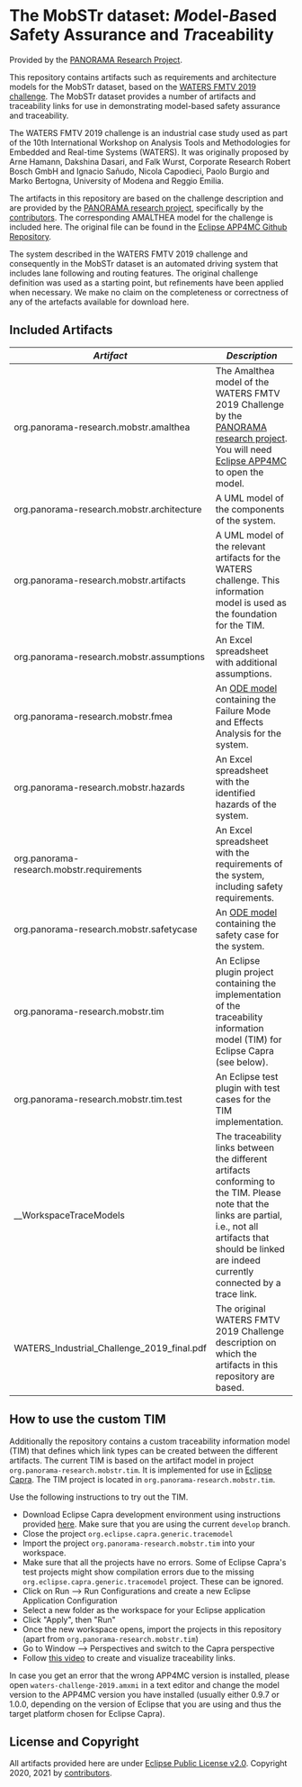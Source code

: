 # The MobSTr dataset: *Mo*del-*B*ased *S*afety Assurance and *Tr*aceability
Provided by the [PANORAMA Research Project][2].

This repository contains artifacts such as requirements and architecture models for the MobSTr dataset, based on the [WATERS FMTV 2019 challenge][1]. The MobSTr dataset provides a number of artifacts and traceability links for use in demonstrating model-based safety assurance and traceability.

The WATERS FMTV 2019 challenge is an industrial case study used as part of the 10th International Workshop on Analysis Tools and Methodologies for Embedded and Real-time Systems (WATERS). It was originally proposed by Arne Hamann, Dakshina Dasari, and Falk Wurst, Corporate Research Robert Bosch GmbH and Ignacio Sañudo, Nicola Capodieci, Paolo Burgio and Marko Bertogna, University of Modena and Reggio Emilia. 

The artifacts in this repository are based on the challenge description and are provided by the [PANORAMA research project][2], specifically by the [contributors][7]. The corresponding AMALTHEA model for the challenge is included here. The original file can be found in the [Eclipse APP4MC Github Repository][4].

The system described in the WATERS FMTV 2019 challenge and consequently in the MobSTr dataset is an automated driving system that includes lane following and routing features. The original challenge definition was used as a starting point, but refinements have been applied when necessary. We make no claim on the completeness or correctness of any of the artefacts available for download here.

## Included Artifacts

| *Artifact* | *Description* |
|----|----|
| org.panorama-research.mobstr.amalthea | The Amalthea model of the WATERS FMTV 2019 Challenge by the [PANORAMA research project][2]. You will need [Eclipse APP4MC][3] to open the model. |
| org.panorama-research.mobstr.architecture | A UML model of the components of the system. |
| org.panorama-research.mobstr.artifacts | A UML model of the relevant artifacts for the WATERS challenge. This information model is used as the foundation for the TIM. |
| org.panorama-research.mobstr.assumptions | An Excel spreadsheet with additional assumptions. |
| org.panorama-research.mobstr.fmea | An [ODE model][6] containing the Failure Mode and Effects Analysis for the system. | 
| org.panorama-research.mobstr.hazards | An Excel spreadsheet with the identified hazards of the system. |
| org.panorama-research.mobstr.requirements | An Excel spreadsheet with the requirements of the system, including safety requirements. |
| org.panorama-research.mobstr.safetycase |  An [ODE model][6] containing the safety case for the system. |
| org.panorama-research.mobstr.tim | An Eclipse plugin project containing the implementation of the traceability information model (TIM) for Eclipse Capra (see below). |
| org.panorama-research.mobstr.tim.test | An Eclipse test plugin with test cases for the TIM implementation. |
| __WorkspaceTraceModels | The traceability links between the different artifacts conforming to the TIM. Please note that the links are partial, i.e., not all artifacts that should be linked are indeed currently connected by a trace link. |
| WATERS_Industrial_Challenge_2019_final.pdf | The original WATERS FMTV 2019 Challenge description on which the artifacts in this repository are based. |



## How to use the custom TIM
Additionally the repository contains a custom traceability information model (TIM) that defines which link types can be created between the different artifacts. The current TIM is based on the artifact model in project `org.panorama-research.mobstr.tim`. It is implemented for use in  [Eclipse Capra](https://eclipse.org/capra).  The TIM project is located in `org.panorama-research.mobstr.tim`.


Use the following instructions to try out the TIM.  

* Download Eclipse Capra development environment using instructions provided [here](https://wiki.eclipse.org/Capra#Using_the_Eclipse_Installer). Make sure that you are using the current `develop` branch.
* Close the project `org.eclipse.capra.generic.tracemodel`
* Import the project `org.panorama-research.mobstr.tim` into your workspace. 
* Make sure that all the projects have no errors. Some of Eclipse Capra's test projects might show compilation errors due to the missing `org.eclipse.capra.generic.tracemodel` project. These can be ignored.
* Click on Run --> Run Configurations and create a new Eclipse Application Configuration
* Select a new folder as the workspace for your Eclipse application
* Click "Apply", then "Run"
* Once the new workspace opens, import the projects in this repository (apart from `org.panorama-research.mobstr.tim`)
* Go to Window --> Perspectives and switch to the Capra perspective
* Follow [this video](https://www.youtube.com/watch?v=XRtLs5OT_yM&feature=youtu.be) to create and visualize traceability links.

In case you get an error that the wrong APP4MC version is installed, please open `waters-challenge-2019.amxmi` in a text editor and change the model version to the APP4MC version you have installed (usually either 0.9.7 or 1.0.0, depending on the version of Eclipse that you are using and thus the target platform chosen for Eclipse Capra).


## License and Copyright

All artifacts provided here are under [Eclipse Public License v2.0][5]. Copyright 2020, 2021 by [contributors](CONTRIBUTORS).

[1]: https://www.ecrts.org/archives/fileadmin/WebsitesArchiv/ecrts2019/waters/waters-industrial-challenge/index.html
[2]: https://panorama-research.org/
[3]: https://www.eclipse.org/app4mc/
[4]: https://git.eclipse.org/c/app4mc/org.eclipse.app4mc.examples.git/tree/WATERS-FMTV-challenges
[5]: https://www.eclipse.org/legal/epl-2.0/
[6]: https://github.com/Digital-Dependability-Identities
[7]: CONTRIBUTORS